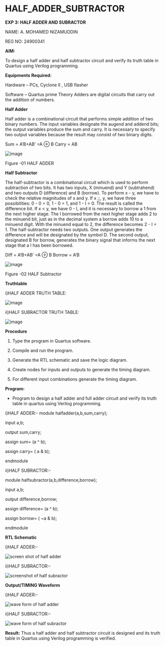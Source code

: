 # HALF_ADDER_SUBTRACTOR

**EXP 3: HALF ADDER AND SUBRACTOR**

NAME: A. MOHAMED NIZAMUDDIN

REG NO: 24900341

**AIM:**

To design a half adder and half subtractor circuit and verify its truth table in Quartus using Verilog programming.

**Equipments Required:**

Hardware – PCs, Cyclone II , USB flasher 

Software – Quartus prime Theory Adders are digital circuits that carry out the addition of numbers.

**Half Adder**

Half adder is a combinational circuit that performs simple addition of two binary numbers. The input variables designate the augend and addend bits; the output variables produce the sum and carry. It is necessary to specify two output variables because the result may consist of two binary digits.

Sum = A’B+AB’ =A ⊕ B Carry = AB

![image](https://github.com/naavaneetha/HALF_ADDER_SUBTRACTOR/assets/154305477/bd4a0b2c-cdbc-4184-ab08-81578f121e1f)

Figure -01 HALF ADDER

**Half Subtractor**

The half-subtractor is a combinational circuit which is used to perform subtraction of two bits. It has two inputs, X (minuend) and Y (subtrahend) and two outputs D (difference) and B (borrow). To perform x - y, we have to check the relative magnitudes of x and y. If x ;;, y, we have three possibilities: 0 - 0 = 0, 1 - 0 = 1, and 1 - I = 0. The result is called the difference bit. If x < y, we have 0 - I, and it is necessary to borrow a 1 from the next higher stage. The I borrowed from the next higher stage adds 2 to the minuend bit, just as in the decimal system a borrow adds 10 to a minuend digit. With the minuend equal to 2, the difference becomes 2 - I = 1. The half-subtractor needs two outputs. One output generates the difference and will be designated by the symbol D. The second output, designated B for borrow, generates the binary signal that informs the next stage that a I has been borrowed. 

Diff = A’B+AB’ =A ⊕ B
Borrow = A’B

 ![image](https://github.com/naavaneetha/HALF_ADDER_SUBTRACTOR/assets/154305477/d76b099c-513f-4e7c-843a-e2fd028a531a)

Figure -02 HALF Subtractor

**Truthtable**

i)HALF ADDER TRUTH TABLE:

![image](https://github.com/user-attachments/assets/80eb936b-32d2-4bb5-9104-88483f371dcf)

ii)HALF SUBRACTOR TRUTH TABLE:

![image](https://github.com/user-attachments/assets/6bae51bf-5a46-49b7-adfd-30e4091c9d59)



**Procedure**

1.	Type the program in Quartus software.

2.	Compile and run the program.

3.	Generate the RTL schematic and save the logic diagram.

4.	Create nodes for inputs and outputs to generate the timing diagram.

5.	For different input combinations generate the timing diagram.


**Program:**

* Program to design a half adder and full adder circuit and verify its truth table in quartus using Verilog programming.

i)HALF ADDER:-
module halfadder(a,b,sum,carry);

input a,b;

output sum,carry;

assign sum= (a ^ b);

assign carry= ( a & b);

endmodule

ii)HALF SUBRACTOR:-

module halfsubractor(a,b,difference,borrow);

input a,b;

output difference,borrow;

assign difference= (a ^ b);

assign borrow= ( ~a & b);

endmodule

**RTL Schematic**

i)HALF ADDER:-

![screen shot of half adder](https://github.com/user-attachments/assets/98be02f8-aea5-4695-86cb-4f3790372389)


ii)HALF SUBRACTOR:-

![screenshot of half subractor](https://github.com/user-attachments/assets/b750a9a5-3450-41dc-bbe9-a5ed8586e78c)


**Output/TIMING Waveform**

i)HALF ADDER:-

![wave form of half adder](https://github.com/user-attachments/assets/89cc1557-a485-4e92-8a00-a99518e51339)


ii)HALF SUBRACTOR:-

![wave form of half subractor](https://github.com/user-attachments/assets/3ad194aa-eb62-4043-80b2-7a37a1fc1cd5)



**Result:**
Thus a half adder and half subtractor circuit is designed and its truth table in Quartus using Verilog programming  is verified.

